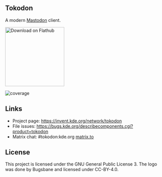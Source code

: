 ## Tokodon

A modern [Mastodon](https://joinmastodon.org/) client.

<a href='https://flathub.org/apps/details/org.kde.tokodon'><img width='190px' alt='Download on Flathub' src='https://flathub.org/assets/badges/flathub-badge-i-en.png'/></a>

![coverage](https://invent.kde.org/network/tokodon/badges/master/coverage.svg?job=suse_tumbleweed_qt515)

## Links
* Project page: https://invent.kde.org/network/tokodon
* File issues: https://bugs.kde.org/describecomponents.cgi?product=tokodon
* Matrix chat: #tokodon:kde.org [matrix.to](https://matrix.to/#/#tokodon:kde.org)

## License

This project is licensed under the GNU General Public License 3. The logo was done by Bugsbane and licensed under CC-BY-4.0.

